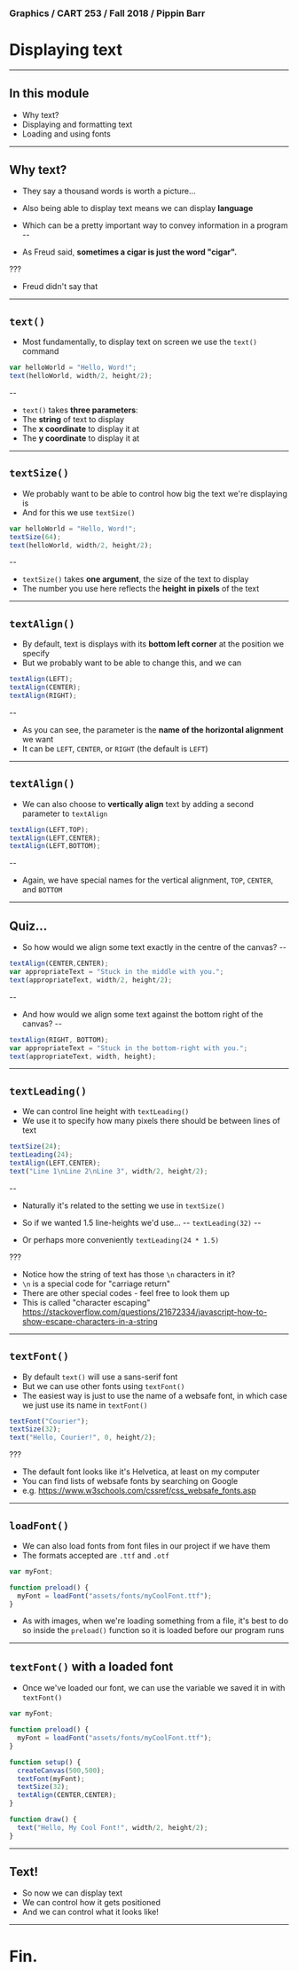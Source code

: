 ### Graphics / CART 253 / Fall 2018 / Pippin Barr

# Displaying text

---

## In this module

- Why text?
- Displaying and formatting text
- Loading and using fonts

---

## Why text?

- They say a thousand words is worth a picture...
- Also being able to display text means we can display __language__
- Which can be a pretty important way to convey information in a program
--

- As Freud said, __sometimes a cigar is just the word "cigar".__

???

- Freud didn't say that

---

## `text()`

- Most fundamentally, to display text on screen we use the `text()` command

```javascript
var helloWorld = "Hello, Word!";
text(helloWorld, width/2, height/2);
```
--

- `text()` takes __three parameters__:
- The __string__ of text to display
- The __x coordinate__ to display it at
- The __y coordinate__ to display it at

---

## `textSize()`

- We probably want to be able to control how big the text we're displaying is
- And for this we use `textSize()`

```javascript
var helloWorld = "Hello, Word!";
textSize(64);
text(helloWorld, width/2, height/2);
```
--

- `textSize()` takes __one argument__, the size of the text to display
- The number you use here reflects the __height in pixels__ of the text

---

## `textAlign()`

- By default, text is displays with its __bottom left corner__ at the position we specify
- But we probably want to be able to change this, and we can

```javascript
textAlign(LEFT);
textAlign(CENTER);
textAlign(RIGHT);
```
--

- As you can see, the parameter is the __name of the horizontal alignment__ we want
- It can be `LEFT`, `CENTER`, or `RIGHT` (the default is `LEFT`)

---

## `textAlign()`

- We can also choose to __vertically align__ text by adding a second parameter to `textAlign`

```javascript
textAlign(LEFT,TOP);
textAlign(LEFT,CENTER);
textAlign(LEFT,BOTTOM);
```
--

- Again, we have special names for the vertical alignment, `TOP`, `CENTER`, and `BOTTOM`

---

## Quiz...

- So how would we align some text exactly in the centre of the canvas?
--

```javascript
textAlign(CENTER,CENTER);
var appropriateText = "Stuck in the middle with you.";
text(appropriateText, width/2, height/2);
```
--

- And how would we align some text against the bottom right of the canvas?
--

```javascript
textAlign(RIGHT, BOTTOM);
var appropriateText = "Stuck in the bottom-right with you.";
text(appropriateText, width, height);
```

---

## `textLeading()`

- We can control line height with `textLeading()`
- We use it to specify how many pixels there should be between lines of text

```javascript
textSize(24);
textLeading(24);
textAlign(LEFT,CENTER);
text("Line 1\nLine 2\nLine 3", width/2, height/2);
```
--

- Naturally it's related to the setting we use in `textSize()`
- So if we wanted 1.5 line-heights we'd use...
--
`textLeading(32)`
--

- Or perhaps more conveniently `textLeading(24 * 1.5)`

???

- Notice how the string of text has those `\n` characters in it?
- `\n` is a special code for "carriage return"
- There are other special codes - feel free to look them up
- This is called "character escaping"
https://stackoverflow.com/questions/21672334/javascript-how-to-show-escape-characters-in-a-string

---

## `textFont()`

- By default `text()` will use a sans-serif font
- But we can use other fonts using `textFont()`
- The easiest way is just to use the name of a websafe font, in which case we just use its name in `textFont()`

```javascript
textFont("Courier");
textSize(32);
text("Hello, Courier!", 0, height/2);
```

???

- The default font looks like it's Helvetica, at least on my computer
- You can find lists of websafe fonts by searching on Google
- e.g. https://www.w3schools.com/cssref/css_websafe_fonts.asp

---

## `loadFont()`

- We can also load fonts from font files in our project if we have them
- The formats accepted are `.ttf` and `.otf`

```javascript
var myFont;

function preload() {
  myFont = loadFont("assets/fonts/myCoolFont.ttf");
}
```

- As with images, when we're loading something from a file, it's best to do so inside the `preload()` function so it is loaded before our program runs

---

## `textFont()` with a loaded font

- Once we've loaded our font, we can use the variable we saved it in with `textFont()`

```javascript
var myFont;

function preload() {
  myFont = loadFont("assets/fonts/myCoolFont.ttf");
}

function setup() {
  createCanvas(500,500);
  textFont(myFont);
  textSize(32);
  textAlign(CENTER,CENTER);
}

function draw() {
  text("Hello, My Cool Font!", width/2, height/2);
}
```

---

## Text!

- So now we can display text
- We can control how it gets positioned
- And we can control what it looks like!

---

# Fin.
